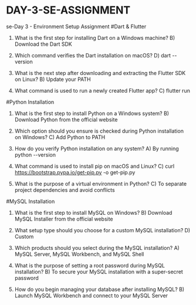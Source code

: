 # DAY-3-SE-ASSIGNMENT


se-Day 3 - Environment Setup Assignment
#Dart & Flutter

1.  What is the first step for installing Dart on a Windows machine?
B) Download the Dart SDK 

2.  Which command verifies the Dart installation on macOS?
D) dart --version

3.  What is the next step after downloading and extracting the Flutter SDK on Linux?
B) Update your PATH 

4.  What command is used to run a newly created Flutter app?
C) flutter run 

#Python Installation

1.  What is the first step to install Python on a Windows system?
B) Download Python from the official website 

2.  Which option should you ensure is checked during Python installation on Windows?
C) Add Python to PATH 

3.  How do you verify Python installation on any system?
A) By running python --version 

4.  What command is used to install pip on macOS and Linux?
C) curl https://bootstrap.pypa.io/get-pip.py -o get-pip.py

5.  What is the purpose of a virtual environment in Python?
C) To separate project dependencies and avoid conflicts 

#MySQL Installation

1.  What is the first step to install MySQL on Windows?
B) Download MySQL Installer from the official website 

2.  What setup type should you choose for a custom MySQL installation?
D) Custom

3.  Which products should you select during the MySQL installation?
A) MySQL Server, MySQL Workbench, and MySQL Shell 

4.  What is the purpose of setting a root password during MySQL installation?
B) To secure your MySQL installation with a super-secret password 

5.  How do you begin managing your database after installing MySQL?
B) Launch MySQL Workbench and connect to your MySQL Server 


